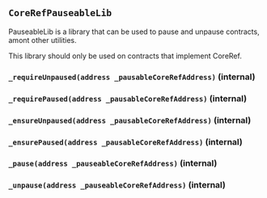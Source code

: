 ## `CoreRefPauseableLib`

PauseableLib is a library that can be used to pause and unpause contracts, amont other utilities.


This library should only be used on contracts that implement CoreRef.


### `_requireUnpaused(address _pausableCoreRefAddress)` (internal)





### `_requirePaused(address _pausableCoreRefAddress)` (internal)





### `_ensureUnpaused(address _pausableCoreRefAddress)` (internal)





### `_ensurePaused(address _pausableCoreRefAddress)` (internal)





### `_pause(address _pauseableCoreRefAddress)` (internal)





### `_unpause(address _pauseableCoreRefAddress)` (internal)








